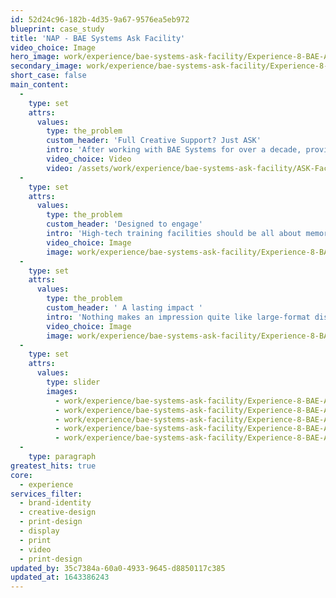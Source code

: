 ```yaml
---
id: 52d24c96-182b-4d35-9a67-9576ea5eb972
blueprint: case_study
title: 'NAP - BAE Systems Ask Facility'
video_choice: Image
hero_image: work/experience/bae-systems-ask-facility/Experience-8-BAE-ASK-Full-Image-1360x768.5.jpg
secondary_image: work/experience/bae-systems-ask-facility/Experience-8-BAE-ASK-Secondary-Image-896x597.jpg
short_case: false
main_content:
  -
    type: set
    attrs:
      values:
        type: the_problem
        custom_header: 'Full Creative Support? Just ASK'
        intro: 'After working with BAE Systems for over a decade, providing them creative support is something that comes naturally to us. However knowing a brand inside-out doesn’t make each new project any less exciting - quite the opposite. When we were approached to produce a range of material for the company’s Academy for Skills & Knowledge (ASK), a cutting-edge learning experience based at Samlesbury Aerospace Enterprise Zone, we were more than happy to take on the creative challenge. '
        video_choice: Video
        video: /assets/work/experience/bae-systems-ask-facility/ASK-Facility-Video-Brochure-v4-1920x900.mp4
  -
    type: set
    attrs:
      values:
        type: the_problem
        custom_header: 'Designed to engage'
        intro: 'High-tech training facilities should be all about memorable experiences. Combining the power of video with the striking printed collateral and head-turning large-scale graphics defined our approach to the brief from the start, to capture the essence and excitement of technology-led learning.'
        video_choice: Image
        image: work/experience/bae-systems-ask-facility/Experience-8-BAE-ASK-Large-927x522-3.jpg
  -
    type: set
    attrs:
      values:
        type: the_problem
        custom_header: ' A lasting impact '
        intro: 'Nothing makes an impression quite like large-format display graphics. Inspirational quotes, eye-catching illustrations and way-finding signage transform windows and walls into head-turning attractions. Developing its own distinctive sub-brand identity became core to the brief, which we carried across internal and external graphics, digital and physical signage, printed material and innovative gifts for executive international guests. From core values to brand guidelines, BAE Systems trust us to always protect and develop their brand, through any scale of project.'
        video_choice: Image
        image: work/experience/bae-systems-ask-facility/Experience-8-BAE-ASK-Large-927x522.jpg
  -
    type: set
    attrs:
      values:
        type: slider
        images:
          - work/experience/bae-systems-ask-facility/Experience-8-BAE-ASK-Small-740x416.25-2.jpg
          - work/experience/bae-systems-ask-facility/Experience-8-BAE-ASK-Small-740x416.25-3.jpg
          - work/experience/bae-systems-ask-facility/Experience-8-BAE-ASK-Small-740x416.25-4.jpg
          - work/experience/bae-systems-ask-facility/Experience-8-BAE-ASK-Small-740x416.25-5.jpg
          - work/experience/bae-systems-ask-facility/Experience-8-BAE-ASK-Small-740x416.25.jpg
  -
    type: paragraph
greatest_hits: true
core:
  - experience
services_filter:
  - brand-identity
  - creative-design
  - print-design
  - display
  - print
  - video
  - print-design
updated_by: 35c7384a-60a0-4933-9645-d8850117c385
updated_at: 1643386243
---
```

